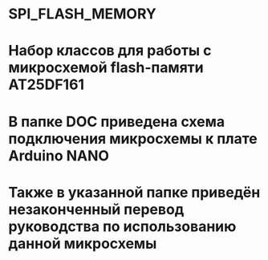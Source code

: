 # SPI_FLASH_MEMORY
# Набор классов для работы с микросхемой flash-памяти AT25DF161
# В папке DOC приведена схема подключения микросхемы к плате Arduino NANO
# Также в указанной папке приведён незаконченный перевод руководства по использованию данной микросхемы
#
#
